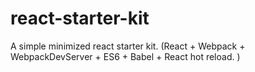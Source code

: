 # react-starter-kit
A simple minimized react starter kit. (React + Webpack + WebpackDevServer + ES6 + Babel + React hot reload. )
